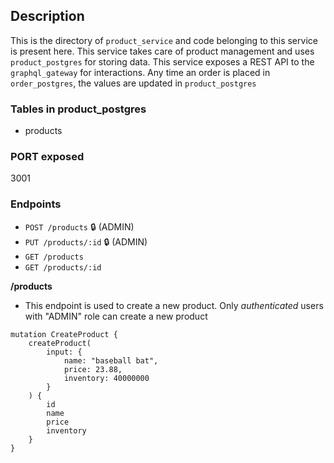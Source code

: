 ## Description

This is the directory of `product_service` and code belonging to this service is present here. This service takes care of product management and uses `product_postgres` for storing data. This service exposes a REST API to the `graphql_gateway` for interactions. 
Any time an order is placed in `order_postgres`, the values are updated in `product_postgres`

### Tables in product_postgres
- products

### PORT exposed 
3001

### Endpoints
- `POST /products`              🔒 (ADMIN)
- `PUT /products/:id`           🔒 (ADMIN)
- `GET /products`
- `GET /products/:id` 

**/products**
- This endpoint is used to create a new product. Only *authenticated* users with "ADMIN" role can create a new product
```
mutation CreateProduct {
    createProduct(
        input: { 
            name: "baseball bat", 
            price: 23.88, 
            inventory: 40000000 
        }
    ) {
        id
        name
        price
        inventory
    }
}

```



